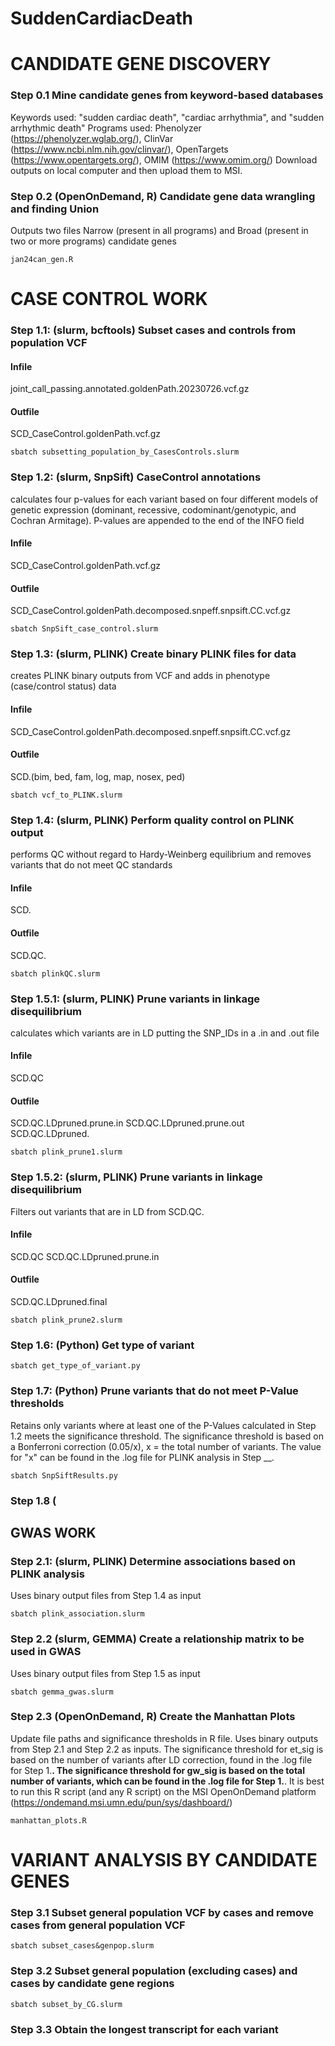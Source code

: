 # SuddenCardiacDeath

# CANDIDATE GENE DISCOVERY 

### Step 0.1 Mine candidate genes from keyword-based databases
Keywords used: "sudden cardiac death", "cardiac arrhythmia", and "sudden arrhythmic death" 
Programs used: Phenolyzer (https://phenolyzer.wglab.org/), ClinVar (https://www.ncbi.nlm.nih.gov/clinvar/), OpenTargets (https://www.opentargets.org/), OMIM (https://www.omim.org/)
Download outputs on local computer and then upload them to MSI. 

### Step 0.2 (OpenOnDemand, R) Candidate gene data wrangling and finding Union 
Outputs two files Narrow (present in all programs) and Broad (present in two or more programs) candidate genes 
```
jan24can_gen.R
```


# CASE CONTROL WORK  

### Step 1.1: (slurm, bcftools) Subset cases and controls from population VCF
#### Infile
joint_call_passing.annotated.goldenPath.20230726.vcf.gz
#### Outfile
SCD_CaseControl.goldenPath.vcf.gz 
```
sbatch subsetting_population_by_CasesControls.slurm
```

### Step 1.2: (slurm, SnpSift) CaseControl annotations
calculates four p-values for each variant based on four different models of genetic expression (dominant, recessive, codominant/genotypic, and Cochran Armitage). P-values are appended to the end of the INFO field
#### Infile
SCD_CaseControl.goldenPath.vcf.gz 
#### Outfile
SCD_CaseControl.goldenPath.decomposed.snpeff.snpsift.CC.vcf.gz
```
sbatch SnpSift_case_control.slurm
```


### Step 1.3: (slurm, PLINK) Create binary PLINK files for data
creates PLINK binary outputs from VCF and adds in phenotype (case/control status) data
#### Infile
SCD_CaseControl.goldenPath.decomposed.snpeff.snpsift.CC.vcf.gz
#### Outfile
SCD.(bim, bed, fam, log, map, nosex, ped)
```
sbatch vcf_to_PLINK.slurm
```

### Step 1.4: (slurm, PLINK) Perform quality control on PLINK output
performs QC without regard to Hardy-Weinberg equilibrium and removes variants that do not meet QC standards
#### Infile
SCD.     
#### Outfile
SCD.QC.
```
sbatch plinkQC.slurm
```

### Step 1.5.1: (slurm, PLINK) Prune variants in linkage disequilibrium 
calculates which variants are in LD putting the SNP_IDs in a .in and .out file
#### Infile
SCD.QC  
#### Outfile
SCD.QC.LDpruned.prune.in
SCD.QC.LDpruned.prune.out
SCD.QC.LDpruned.
```
sbatch plink_prune1.slurm
```
### Step 1.5.2: (slurm, PLINK) Prune variants in linkage disequilibrium 
Filters out variants that are in LD from SCD.QC. 
#### Infile
SCD.QC
SCD.QC.LDpruned.prune.in
#### Outfile
SCD.QC.LDpruned.final
```
sbatch plink_prune2.slurm
```

### Step 1.6: (Python) Get type of variant
```
sbatch get_type_of_variant.py
```

### Step 1.7: (Python) Prune variants that do not meet P-Value thresholds 
Retains only variants where at least one of the P-Values calculated in Step 1.2 meets the significance threshold. The significance threshold is based on a Bonferroni correction (0.05/x), x = the total number of variants. The value for "x" can be found in the .log file for PLINK analysis in Step __. 
```
sbatch SnpSiftResults.py
```

### Step 1.8 (

## GWAS WORK 

### Step 2.1: (slurm, PLINK) Determine associations based on PLINK analysis
Uses binary output files from Step 1.4 as input
```
sbatch plink_association.slurm
```

### Step 2.2 (slurm, GEMMA) Create a relationship matrix to be used in GWAS
Uses binary output files from Step 1.5 as input 
```
sbatch gemma_gwas.slurm
```

### Step 2.3 (OpenOnDemand, R) Create the Manhattan Plots
Update file paths and significance thresholds in R file. Uses binary outputs from Step 2.1 and Step 2.2 as inputs. The significance threshold for et_sig is based on the number of variants after LD correction, found in the .log file for Step 1.__. The significance threshold for gw_sig is based on the total number of variants, which can be found in the .log file for Step 1.__. 
It is best to run this R script (and any R script) on the MSI OpenOnDemand platform (https://ondemand.msi.umn.edu/pun/sys/dashboard/) 
```
manhattan_plots.R
```






# VARIANT ANALYSIS BY CANDIDATE GENES

### Step 3.1 Subset general population VCF by cases and remove cases from general population VCF
```
sbatch subset_cases&genpop.slurm
```


### Step 3.2 Subset general population (excluding cases) and cases by candidate gene regions
```
sbatch subset_by_CG.slurm
```


### Step 3.3 Obtain the longest transcript for each variant
